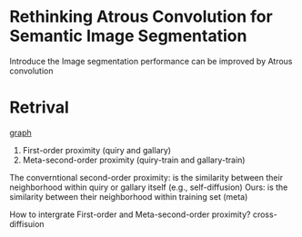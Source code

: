 # Rethinking Atrous Convolution for Semantic Image Segmentation

Introduce the Image segmentation performance can be improved by Atrous convolution


# Retrival
[graph](http://keg.cs.tsinghua.edu.cn/jietang/publications/GNN&Reasoning.pdf)
1. First-order proximity (quiry and gallary) 
2. Meta-second-order proximity (quiry-train and gallary-train)

The converntional second-order proximity: is the similarity between their neighborhood within quiry or gallary itself (e.g., self-diffusion)
Ours: is the similarity between their neighborhood within training set (meta) 

How to intergrate First-order and Meta-second-order proximity? cross-diffisuion

